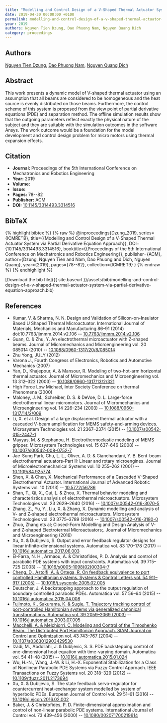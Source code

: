 ```yaml
---
title: "Modelling and Control Design of a V-Shaped Thermal Actuator System via Partial Derivative Equation Approach"
date: 2019-04-30 00:00:00 +0100
permalink: modelling-and-control-design-of-a-v-shaped-thermal-actuator-system-via-partial-derivative-equation-approach
year: 2019
authors: Nguyen Tien Dzung, Dao Phuong Nam, Nguyen Quang Dich
category: proceedings
---
```

 
## Authors
[Nguyen Tien Dzung](authors/nguyen-tien-dzung), [Dao Phuong Nam](authors/dao-phuong-nam), [Nguyen Quang Dich](authors/nguyen-quang-dich)
 
## Abstract
This work presents a dynamic model of V-shaped thermal actuator using an assumption that all beams are considered to be homogeneous and the heat source is evenly distributed on those beams. Furthermore, the control scheme of this system is proposed from the view point of partial derivative equations (PDE) and separation method. The offline simulation results show that the outgoing parameters reflect exactly the physical nature of the subject and they are suitable with the simulation outcomes in the software Ansys. The work outcome would be a foundation for the model development and control design problem for micro motors using thermal expansion effects.
 
## Citation
- **Journal:** Proceedings of the 5th International Conference on Mechatronics and Robotics Engineering
- **Year:** 2019
- **Volume:** 
- **Issue:** 
- **Pages:** 78--82
- **Publisher:** ACM
- **DOI:** [10.1145/3314493.3314516](https://doi.org/10.1145/3314493.3314516)
 
## BibTeX
{% highlight bibtex %}
{% raw %}
@inproceedings{Dzung_2019,
  series={ICMRE’19},
  title={{Modelling and Control Design of a V-Shaped Thermal Actuator System via Partial Derivative Equation Approach}},
  DOI={10.1145/3314493.3314516},
  booktitle={{Proceedings of the 5th International Conference on Mechatronics and Robotics Engineering}},
  publisher={ACM},
  author={Dzung, Nguyen Tien and Nam, Dao Phuong and Dich, Nguyen Quang},
  year={2019},
  pages={78--82},
  collection={ICMRE’19}
}
{% endraw %}
{% endhighlight %}
 
[Download the bib file]({{ site.baseurl }}/assets/bib/modelling-and-control-design-of-a-v-shaped-thermal-actuator-system-via-partial-derivative-equation-approach.bib)
 
## References
- Kumar, V. & Sharma, N. N. Design and Validation of Silicon-on-Insulator Based U Shaped Thermal Microactuator. International Journal of Materials, Mechanics and Manufacturing 86–91 (2014) doi:10.7763/ijmmm.2014.v2.106 -- [10.7763/ijmmm.2014.v2.106](https://doi.org/10.7763/ijmmm.2014.v2.106)
- Guan, C. & Zhu, Y. An electrothermal microactuator with Z-shaped beams. Journal of Micromechanics and Microengineering vol. 20 085014 (2010) -- [10.1088/0960-1317/20/8/085014](https://doi.org/10.1088/0960-1317/20/8/085014)
- Zhu Yong, JULY (2012)
- Varona J., Fourth Congress of Electronics, Robotics and Automotive Mechanics (2007)
- Yan, D., Khajepour, A. & Mansour, R. Modeling of two-hot-arm horizontal thermal actuator. Journal of Micromechanics and Microengineering vol. 13 312–322 (2003) -- [10.1088/0960-1317/13/2/321](https://doi.org/10.1088/0960-1317/13/2/321)
- High Force Low Michael, Inter Society Conference on thermal Phenomena (2000)
- Maloney, J. M., Schreiber, D. S. & DeVoe, D. L. Large-force electrothermal linear micromotors. Journal of Micromechanics and Microengineering vol. 14 226–234 (2003) -- [10.1088/0960-1317/14/2/009](https://doi.org/10.1088/0960-1317/14/2/009)
- Li, X. et al. Design of a large displacement thermal actuator with a cascaded V-beam amplification for MEMS safety-and-arming devices. Microsystem Technologies vol. 21 2367–2374 (2015) -- [10.1007/s00542-015-2447-1](https://doi.org/10.1007/s00542-015-2447-1)
- Mayyas, M. & Stephanou, H. Electrothermoelastic modeling of MEMS gripper. Microsystem Technologies vol. 15 637–646 (2008) -- [10.1007/s00542-008-0752-7](https://doi.org/10.1007/s00542-008-0752-7)
- Jae-Sung Park, Chu, L. L., Oliver, A. D. & Gianchandani, Y. B. Bent-beam electrothermal actuators-Part II: Linear and rotary microengines. Journal of Microelectromechanical Systems vol. 10 255–262 (2001) -- [10.1109/84.925774](https://doi.org/10.1109/84.925774)
- Shen, X. & Chen, X. Mechanical Performance of a Cascaded V-Shaped Electrothermal Actuator. International Journal of Advanced Robotic Systems vol. 10 (2013) -- [10.5772/56786](https://doi.org/10.5772/56786)
- Shan, T., Qi, X., Cui, L. & Zhou, X. Thermal behavior modeling and characteristics analysis of electrothermal microactuators. Microsystem Technologies vol. 23 2629–2640 (2016) -- [10.1007/s00542-016-3070-5](https://doi.org/10.1007/s00542-016-3070-5)
- Zhang, Z., Yu, Y., Liu, X. & Zhang, X. Dynamic modelling and analysis of V- and Z-shaped electrothermal microactuators. Microsystem Technologies vol. 23 3775–3789 (2016) -- [10.1007/s00542-016-3180-0](https://doi.org/10.1007/s00542-016-3180-0)
- Zhuo, Zhang ets al; Closed-Form Modelling and Design Analysis of V- and Z-shaped Electrotermal Microactuators;. Journal of Micromechanics and Microengineering (2016)
- Xu, X. & Dubljevic, S. Output and error feedback regulator designs for linear infinite-dimensional systems. Automatica vol. 83 170–178 (2017) -- [10.1016/j.automatica.2017.06.003](https://doi.org/10.1016/j.automatica.2017.06.003)
- El-Farra, N. H., Armaou, A. & Christofides, P. D. Analysis and control of parabolic PDE systems with input constraints. Automatica vol. 39 715–725 (2003) -- [10.1016/s0005-1098(02)00304-7](https://doi.org/10.1016/s0005-1098(02)00304-7)
- [Cheng, D., Astolfi, A. & Ortega, R. On feedback equivalence to port controlled Hamiltonian systems. Systems &amp; Control Letters vol. 54 911–917 (2005)](on-feedback-equivalence-to-port-controlled-hamiltonian-systems) -- [10.1016/j.sysconle.2005.02.005](https://doi.org/10.1016/j.sysconle.2005.02.005)
- Deutscher, J. A backstepping approach to the output regulation of boundary controlled parabolic PDEs. Automatica vol. 57 56–64 (2015) -- [10.1016/j.automatica.2015.04.008](https://doi.org/10.1016/j.automatica.2015.04.008)
- [Fujimoto, K., Sakurama, K. & Sugie, T. Trajectory tracking control of port-controlled Hamiltonian systems via generalized canonical transformations. Automatica vol. 39 2059–2069 (2003)](trajectory-tracking-control-of-port-controlled-hamiltonian-systems-via-generalized-canonical-transformations) -- [10.1016/j.automatica.2003.07.005](https://doi.org/10.1016/j.automatica.2003.07.005)
- [Macchelli, A. & Melchiorri, C. Modeling and Control of the Timoshenko Beam. The Distributed Port Hamiltonian Approach. SIAM Journal on Control and Optimization vol. 43 743–767 (2004)](modeling-and-control-of-the-timoshenko-beam-the-distributed-port-hamiltonian-approach) -- [10.1137/s0363012903429530](https://doi.org/10.1137/s0363012903429530)
- Izadi, M., Abdollahi, J. & Dubljevic, S. S. PDE backstepping control of one-dimensional heat equation with time-varying domain. Automatica vol. 54 41–48 (2015) -- [10.1016/j.automatica.2015.01.024](https://doi.org/10.1016/j.automatica.2015.01.024)
- Wu, H.-N., Wang, J.-W. & Li, H.-X. Exponential Stabilization for a Class of Nonlinear Parabolic PDE Systems via Fuzzy Control Approach. IEEE Transactions on Fuzzy Systems vol. 20 318–329 (2012) -- [10.1109/tfuzz.2011.2173694](https://doi.org/10.1109/tfuzz.2011.2173694)
- Xu, X. & Dubljevic, S. The state feedback servo-regulator for countercurrent heat-exchanger system modelled by system of hyperbolic PDEs. European Journal of Control vol. 29 51–61 (2016) -- [10.1016/j.ejcon.2016.02.002](https://doi.org/10.1016/j.ejcon.2016.02.002)
- Baker, J. & Christofides, P. D. Finite-dimensional approximation and control of non-linear parabolic PDE systems. International Journal of Control vol. 73 439–456 (2000) -- [10.1080/002071700219614](https://doi.org/10.1080/002071700219614)

